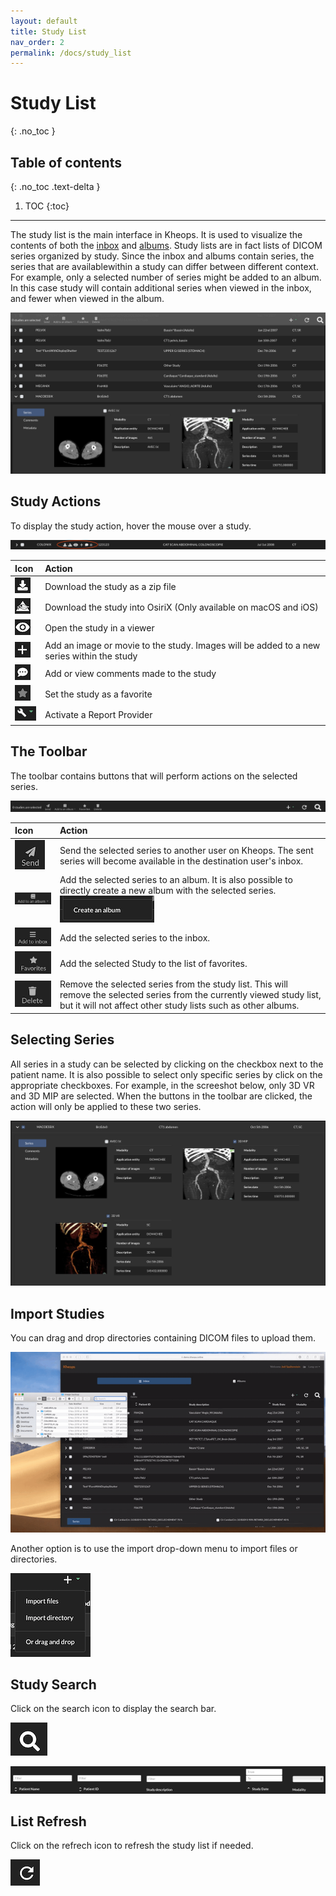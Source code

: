 ```yaml
---
layout: default
title: Study List
nav_order: 2
permalink: /docs/study_list
---
```


# Study List
{: .no_toc }

## Table of contents
{: .no_toc .text-delta }

1. TOC
{:toc}

---

The study list is the main interface in Kheops. It is used to visualize the contents of both the [inbox](/docs/inbox) and [albums](/docs/albums). Study lists are in fact lists of DICOM series organized by study. Since the inbox and albums contain series, the series that are availablewithin a study can differ between different context. For example, only a selected number of series might be added to an album. In this case study will contain additional series when viewed in the inbox, and fewer when viewed in the album.

![study list](/img/study_list.png)

## Study Actions

To display the study action, hover the mouse over a study.

![Study Actions](/img/study_actions.png)

| Icon | Action |
|:-----|:-------|
| ![Download](/img/download_action.png) | Download the study as a zip file |
| ![OsiriX](/img/osirix_action.png) | Download the study into OsiriX (Only available on macOS and iOS) |
| ![View](/img/view_action.png) | Open the study in a viewer |
| ![Add](/img/add_action.png) | Add an image or movie to the study. Images will be added to a new series within the study |
| ![Comment](/img/comment_action.png) | Add or view comments made to the study |
| ![Favorite](/img/favorite_action.png) | Set the study as a favorite |
| ![Report Providers](/img/report_provider_action.png) | Activate a Report Provider |

## The Toolbar

The toolbar contains buttons that will perform actions on the selected series. 

![Series List Toolbar](/img/series_list_toolbar.png)

| Icon | Action |
|:---|:----|
| ![Send](/img/send.png) | Send the selected series to another user on Kheops. The sent series will become available in the destination user's inbox. | 
| ![Add to an album](/img/add_to_album.png) | Add the selected series to an album. It is also possible to directly create a new album with the selected series. ![Create album item](/img/create_album_item.png) |
| ![Add to inbox](/img/add_to_inbox.png) | Add the selected series to the inbox. |
|![Favorites](/img/favorites.png) | Add the selected Study to the list of favorites. |
|![Delete](/img/delete.png) | Remove the selected series from the study list. This will remove the selected series from the currently viewed study list, but it will not affect other study lists such as other albums. |

## Selecting Series

All series in a study can be selected by clicking on the checkbox next to the patient name. It is also possible to select only specific series by click on the appropriate checkboxes. For example, in the screeshot below, only 3D VR and 3D MIP are selected. When the buttons in the toolbar are clicked, the action will only be applied to these two series.

![Selected Series](/img/select_series.png)

## Import Studies

You can drag and drop directories containing DICOM files to upload them.

![Import video](/img/import_vid.gif)

Another option is to use the import drop-down menu to import files or directories.

![Import dropdown](/img/import_dropdown.png)

## Study Search

Click on the search icon to display the search bar.

 ![Search](/img/search.png)

![Search Bar](/img/search_bar.png)

## List Refresh

Click on the refrech icon to refresh the study list if needed.

![Refresh](/img/refresh.png)

